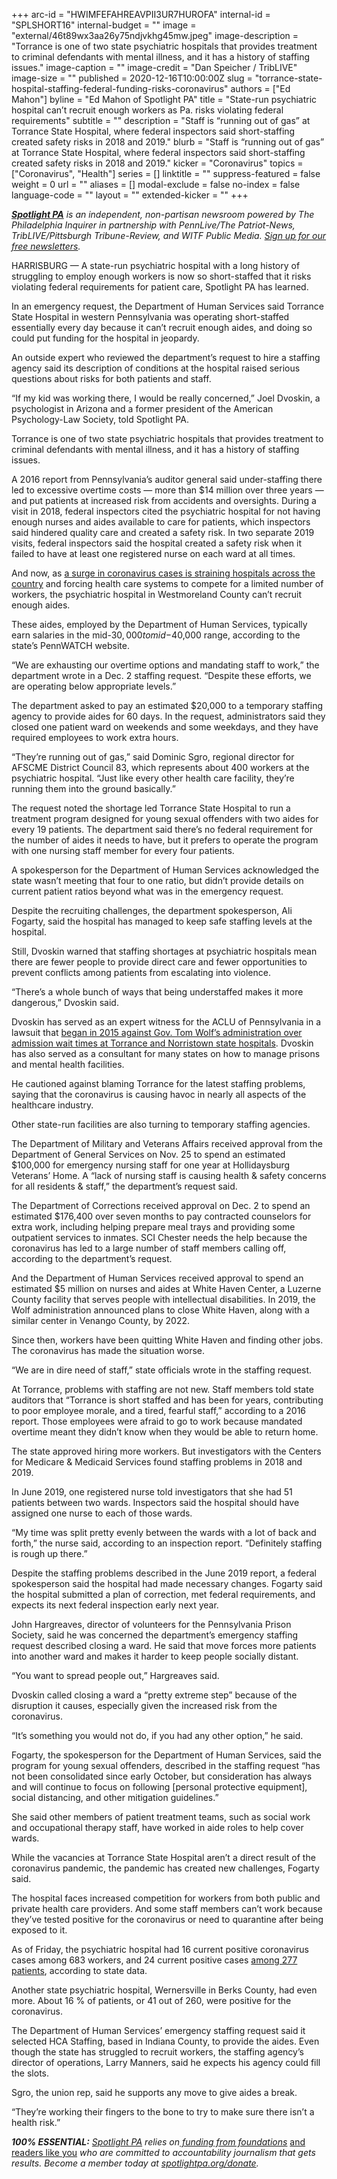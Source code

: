 +++
arc-id = "HWIMFEFAHREAVPII3UR7HUROFA"
internal-id = "SPLSHORT16"
internal-budget = ""
image = "external/46t89wx3aa26y75ndjvkhg45mw.jpeg"
image-description = "Torrance is one of two state psychiatric hospitals that provides treatment to criminal defendants with mental illness, and it has a history of staffing issues."
image-caption = ""
image-credit = "Dan Speicher / TribLIVE"
image-size = ""
published = 2020-12-16T10:00:00Z
slug = "torrance-state-hospital-staffing-federal-funding-risks-coronavirus"
authors = ["Ed Mahon"]
byline = "Ed Mahon of Spotlight PA"
title = "State-run psychiatric hospital can’t recruit enough workers as Pa. risks violating federal requirements"
subtitle = ""
description = "Staff is “running out of gas” at Torrance State Hospital, where federal inspectors said short-staffing created safety risks in 2018 and 2019."
blurb = "Staff is “running out of gas” at Torrance State Hospital, where federal inspectors said short-staffing created safety risks in 2018 and 2019."
kicker = "Coronavirus"
topics = ["Coronavirus", "Health"]
series = []
linktitle = ""
suppress-featured = false
weight = 0
url = ""
aliases = []
modal-exclude = false
no-index = false
language-code = ""
layout = ""
extended-kicker = ""
+++

<a href="https://lesspage.com/"><i><b>Spotlight PA</b></i></a><i> is an independent, non-partisan newsroom powered by The Philadelphia Inquirer in partnership with PennLive/The Patriot-News, TribLIVE/Pittsburgh Tribune-Review, and WITF Public Media. </i><a href="https://lesspage.com/newsletters"><i>Sign up for our free newsletters</i></a><i>.</i>

HARRISBURG — A state-run psychiatric hospital with a long history of struggling to employ enough workers is now so short-staffed that it risks violating federal requirements for patient care, Spotlight PA has learned.

In an emergency request, the Department of Human Services said Torrance State Hospital in western Pennsylvania was operating short-staffed essentially every day because it can’t recruit enough aides, and doing so could put funding for the hospital in jeopardy.

An outside expert who reviewed the department’s request to hire a staffing agency said its description of conditions at the hospital raised serious questions about risks for both patients and staff.

“If my kid was working there, I would be really concerned,” Joel Dvoskin, a psychologist in Arizona and a former president of the American Psychology-Law Society, told Spotlight PA.

Torrance is one of two state psychiatric hospitals that provides treatment to criminal defendants with mental illness, and it has a history of staffing issues.

A 2016 report from Pennsylvania’s auditor general said under-staffing there led to excessive overtime costs — more than $14 million over three years — and put patients at increased risk from accidents and oversights. During a visit in 2018, federal inspectors cited the psychiatric hospital for not having enough nurses and aides available to care for patients, which inspectors said hindered quality care and created a safety risk. In two separate 2019 visits, federal inspectors said the hospital created a safety risk when it failed to have at least one registered nurse on each ward at all times.

<script src="https://lesspage.com/embed.js" async></script><div data-spl-embed-version="1" data-spl-src="https://lesspage.com/embeds/donate/?teaser_text=Spotlight%20PA%20provides%20essential%2C%20public-service%20journalism%20thanks%20to%20readers%20like%20you.%20%3Cb%3EBecome%20a%20member%20today%20with%20a%20gift%20of%20%2415%2Fmonth%20or%20more%20and%20receive%20our%20exclusive%20Pennsylvania%20tote%20bag.%3C%2Fb%3E&cta_text=YES%2C%20COUNT%20ME%20IN&eyebrow_text=BECOME%20A%20MEMBER"></div>

And now, as <a href="https://lesspage.com/news/2020/12/pennsylvania-hospitals-coronavirus-staffing-shortages/">a surge in coronavirus cases is straining hospitals across the country</a> and forcing health care systems to compete for a limited number of workers, the psychiatric hospital in Westmoreland County can’t recruit enough aides.

These aides, employed by the Department of Human Services, typically earn salaries in the mid-$30,000 to mid-$40,000 range, according to the state’s PennWATCH website.

“We are exhausting our overtime options and mandating staff to work,” the department wrote in a Dec. 2 staffing request. “Despite these efforts, we are operating below appropriate levels.”

The department asked to pay an estimated $20,000 to a temporary staffing agency to provide aides for 60 days. In the request, administrators said they closed one patient ward on weekends and some weekdays, and they have required employees to work extra hours.

“They’re running out of gas,” said Dominic Sgro, regional director for AFSCME District Council 83, which represents about 400 workers at the psychiatric hospital. “Just like every other health care facility, they’re running them into the ground basically.”

The request noted the shortage led Torrance State Hospital to run a treatment program designed for young sexual offenders with two aides for every 19 patients. The department said there’s no federal requirement for the number of aides it needs to have, but it prefers to operate the program with one nursing staff member for every four patients.

A spokesperson for the Department of Human Services acknowledged the state wasn’t meeting that four to one ratio, but didn’t provide details on current patient ratios beyond what was in the emergency request.

Despite the recruiting challenges, the department spokesperson, Ali Fogarty, said the hospital has managed to keep safe staffing levels at the hospital.

Still, Dvoskin warned that staffing shortages at psychiatric hospitals mean there are fewer people to provide direct care and fewer opportunities to prevent conflicts among patients from escalating into violence.

“There’s a whole bunch of ways that being understaffed makes it more dangerous,” Dvoskin said.

Dvoskin has served as an expert witness for the ACLU of Pennsylvania in a lawsuit that <a href="https://www.scribd.com/document/286501320/ACLU-Lawsuit-Wait-times?ad_group=126006X1587341Xdd74b0d20b0f43bda9921ebb52d430a6&campaign=SkimbitLtd&keyword=660149026&medium=affiliate&source=hp_affiliate">began in 2015 against Gov. Tom Wolf’s administration over admission wait times at Torrance and Norristown state hospitals</a>. Dvoskin has also served as a consultant for many states on how to manage prisons and mental health facilities.

He cautioned against blaming Torrance for the latest staffing problems, saying that the coronavirus is causing havoc in nearly all aspects of the healthcare industry.

Other state-run facilities are also turning to temporary staffing agencies.

The Department of Military and Veterans Affairs received approval from the Department of General Services on Nov. 25 to spend an estimated $100,000 for emergency nursing staff for one year at Hollidaysburg Veterans’ Home. A “lack of nursing staff is causing health &amp; safety concerns for all residents &amp; staff,” the department’s request said.

The Department of Corrections received approval on Dec. 2 to spend an estimated $176,400 over seven months to pay contracted counselors for extra work, including helping prepare meal trays and providing some outpatient services to inmates. SCI Chester needs the help because the coronavirus has led to a large number of staff members calling off, according to the department’s request.

And the Department of Human Services received approval to spend an estimated $5 million on nurses and aides at White Haven Center, a Luzerne County facility that serves people with intellectual disabilities. In 2019, the Wolf administration announced plans to close White Haven, along with a similar center in Venango County, by 2022.

Since then, workers have been quitting White Haven and finding other jobs. The coronavirus has made the situation worse.

“We are in dire need of staff,” state officials wrote in the staffing request.

At Torrance, problems with staffing are not new. Staff members told state auditors that “Torrance is short staffed and has been for years, contributing to poor employee morale, and a tired, fearful staff,” according to a 2016 report. Those employees were afraid to go to work because mandated overtime meant they didn’t know when they would be able to return home.

The state approved hiring more workers. But investigators with the Centers for Medicare &amp; Medicaid Services found staffing problems in 2018 and 2019.

In June 2019, one registered nurse told investigators that she had 51 patients between two wards. Inspectors said the hospital should have assigned one nurse to each of those wards.

“My time was split pretty evenly between the wards with a lot of back and forth,” the nurse said, according to an inspection report. “Definitely staffing is rough up there.”

Despite the staffing problems described in the June 2019 report, a federal spokesperson said the hospital had made necessary changes. Fogarty said the hospital submitted a plan of correction, met federal requirements, and expects its next federal inspection early next year.

John Hargreaves, director of volunteers for the Pennsylvania Prison Society, said he was concerned the department’s emergency staffing request described closing a ward. He said that move forces more patients into another ward and makes it harder to keep people socially distant.

“You want to spread people out,” Hargreaves said.

Dvoskin called closing a ward a “pretty extreme step” because of the disruption it causes, especially given the increased risk from the coronavirus.

“It’s something you would not do, if you had any other option,” he said.

Fogarty, the spokesperson for the Department of Human Services, said the program for young sexual offenders, described in the staffing request “has not been consolidated since early October, but consideration has always and will continue to focus on following [personal protective equipment], social distancing, and other mitigation guidelines.”

She said other members of patient treatment teams, such as social work and occupational therapy staff, have worked in aide roles to help cover wards.

<script src="https://lesspage.com/embed.js" async></script><div data-spl-embed-version="1" data-spl-src="https://lesspage.com/embeds/newsletter/"></div>

While the vacancies at Torrance State Hospital aren’t a direct result of the coronavirus pandemic, the pandemic has created new challenges, Fogarty said.

The hospital faces increased competition for workers from both public and private health care providers. And some staff members can’t work because they’ve tested positive for the coronavirus or need to quarantine after being exposed to it.

As of Friday, the psychiatric hospital had 16 current positive coronavirus cases among 683 workers, and 24 current positive cases <a href="https://www.dhs.pa.gov/providers/Providers/Pages/Coronavirus-State-Facility-Data.aspx">among 277 patients</a>, according to state data.

Another state psychiatric hospital, Wernersville in Berks County, had even more. About 16 % of patients, or 41 out of 260, were positive for the coronavirus.

The Department of Human Services’ emergency staffing request said it selected HCA Staffing, based in Indiana County, to provide the aides. Even though the state has struggled to recruit workers, the staffing agency’s director of operations, Larry Manners, said he expects his agency could fill the slots.

Sgro, the union rep, said he supports any move to give aides a break.

“They’re working their fingers to the bone to try to make sure there isn’t a health risk.”

<i><b>100% ESSENTIAL:</b></i><i> </i><a href="https://lesspage.com/"><i>Spotlight PA</i></a><i> relies on</i><a href="https://lesspage.com/support"><i> funding from foundations</i></a><i> </i><a href="https://lesspage.com/support">and readers like you</a><i> who are committed to accountability journalism that gets results. Become a member today at </i><a href="http://checkout.fundjournalism.org/memberform?org_id=spotlightpa&campaign=701f4000000TVuIAAW"><i>spotlightpa.org/donate</i></a><i>.</i>

<script src="https://lesspage.com/embed.js" async></script><div data-spl-embed-version="1" data-spl-src="https://lesspage.com/embeds/tips/?tip_text=Spotlight%20PA%20wants%20to%20hear%20about%20your%20experiences%20with%20%3Cb%3EPennsylvania%E2%80%99s%20state-run%20hospitals%2C%20whether%20as%20a%20patient%2C%20a%20family%20member%2C%20or%20an%20employee.%3C%2Fb%3E%20We%20take%20your%20privacy%20seriously%20and%20will%20treat%20your%20information%20with%20the%20sensitivity%20it%20deserves."></div>

